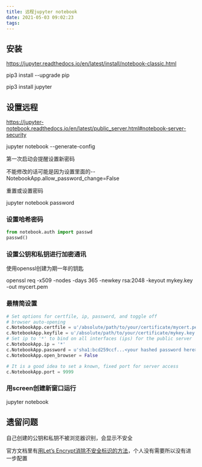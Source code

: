 ```yaml
---
title: 远程jupyter notebook
date: 2021-05-03 09:02:23
tags:
---
```

## 安装

https://jupyter.readthedocs.io/en/latest/install/notebook-classic.html

pip3 install --upgrade pip

pip3 install jupyter

## 设置远程

https://jupyter-notebook.readthedocs.io/en/latest/public_server.html#notebook-server-security

jupyter notebook --generate-config

第一次启动会提醒设置新密码

不能修改的话可能是因为设置里面的--NotebookApp.allow_password_change=False

重置或设置密码

jupyter notebook password

### 设置哈希密码

```python
from notebook.auth import passwd
passwd()
```

### 设置公钥和私钥进行加密通讯

使用openssl创建为期一年的钥匙

openssl req -x509 -nodes -days 365 -newkey rsa:2048 -keyout mykey.key -out mycert.pem

### 最精简设置

```python
# Set options for certfile, ip, password, and toggle off
# browser auto-opening
c.NotebookApp.certfile = u'/absolute/path/to/your/certificate/mycert.pem'
c.NotebookApp.keyfile = u'/absolute/path/to/your/certificate/mykey.key'
# Set ip to '*' to bind on all interfaces (ips) for the public server
c.NotebookApp.ip = '*'
c.NotebookApp.password = u'sha1:bcd259ccf...<your hashed password here>'
c.NotebookApp.open_browser = False

# It is a good idea to set a known, fixed port for server access
c.NotebookApp.port = 9999
```

### 用screen创建新窗口运行

jupyter notebook

## 遗留问题

自己创建的公钥和私钥不被浏览器识别，会显示不安全

官方文档里有[用Let’s Encrypt消除不安全标识的方法](https://jupyter-notebook.readthedocs.io/en/latest/public_server.html#using-let-s-encrypt)，个人没有需要所以没有进一步配置